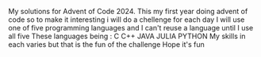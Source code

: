 My solutions for Advent of Code 2024.
This my first year doing advent of code so to make it interesting i will do a chellenge
for each day I will use one of five programming languages and I can't reuse a language until I use all five 
These languages being : C C++ JAVA JULIA PYTHON
My skills in each varies but that is the fun of the challenge
Hope it's fun
